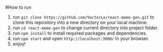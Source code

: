 #How to run
1. run `git clone https://github.com/VectorLe/react-meme-gen.git` to clone this repository into a new directory on your local machine.
2. run `cd react-meme-gen` to change current directory into project folder.
3. run `npm install` to install required packages and dependencies.
4. run `npm start` and open `http://localhost:3000/` in your browser.
5. enjoy!

